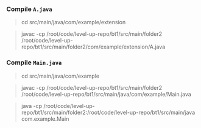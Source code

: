 ### Compile ```A.java```
> cd src/main/java/com/example/extension

> javac -cp /root/code/level-up-repo/bt1/src/main/folder2 /root/code/level-up-repo/bt1/src/main/folder2/com/example/extension/A.java

### Compile ```Main.java```
> cd src/main/java/com/example

> javac -cp /root/code/level-up-repo/bt1/src/main/folder2 /root/code/level-up-repo/bt1/src/main/java/com/example/Main.java

> java -cp /root/code/level-up-repo/bt1/src/main/folder2:/root/code/level-up-repo/bt1/src/main/java com.example.Main